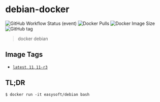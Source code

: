# debian-docker

![GitHub Workflow Status (event)](https://img.shields.io/github/workflow/status/quicklyon/debian-docker/build?style=flat-square)
![Docker Pulls](https://img.shields.io/docker/pulls/easysoft/debian?style=flat-square)
![Docker Image Size](https://img.shields.io/docker/image-size/easysoft/debian?style=flat-square)
![GitHub tag](https://img.shields.io/github/v/tag/quicklyon/debian-docker?style=flat-square)

> docker debian

## Image Tags

* [`latest`, `11`, `11-r3`](https://github.com/quicklyon/debian-docker/blob/11-r2/Dockerfile)

## TL;DR

```console
$ docker run -it easysoft/debian bash
```
